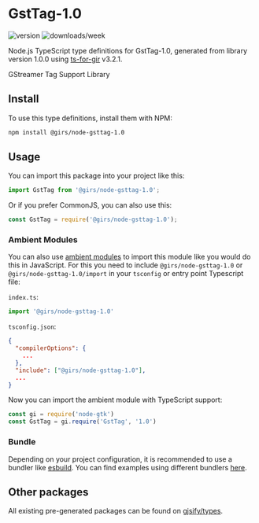 
# GstTag-1.0

![version](https://img.shields.io/npm/v/@girs/node-gsttag-1.0)
![downloads/week](https://img.shields.io/npm/dw/@girs/node-gsttag-1.0)


Node.js TypeScript type definitions for GstTag-1.0, generated from library version 1.0.0 using [ts-for-gir](https://github.com/gjsify/ts-for-gir) v3.2.1.

GStreamer Tag Support Library

## Install

To use this type definitions, install them with NPM:
```bash
npm install @girs/node-gsttag-1.0
```

## Usage

You can import this package into your project like this:
```ts
import GstTag from '@girs/node-gsttag-1.0';
```

Or if you prefer CommonJS, you can also use this:
```ts
const GstTag = require('@girs/node-gsttag-1.0');
```

### Ambient Modules

You can also use [ambient modules](https://github.com/gjsify/ts-for-gir/tree/main/packages/cli#ambient-modules) to import this module like you would do this in JavaScript.
For this you need to include `@girs/node-gsttag-1.0` or `@girs/node-gsttag-1.0/import` in your `tsconfig` or entry point Typescript file:

`index.ts`:
```ts
import '@girs/node-gsttag-1.0'
```

`tsconfig.json`:
```json
{
  "compilerOptions": {
    ...
  },
  "include": ["@girs/node-gsttag-1.0"],
  ...
}
```

Now you can import the ambient module with TypeScript support: 

```ts
const gi = require('node-gtk')
const GstTag = gi.require('GstTag', '1.0')
```


### Bundle

Depending on your project configuration, it is recommended to use a bundler like [esbuild](https://esbuild.github.io/). You can find examples using different bundlers [here](https://github.com/gjsify/ts-for-gir/tree/main/examples).

## Other packages

All existing pre-generated packages can be found on [gjsify/types](https://github.com/gjsify/types).

